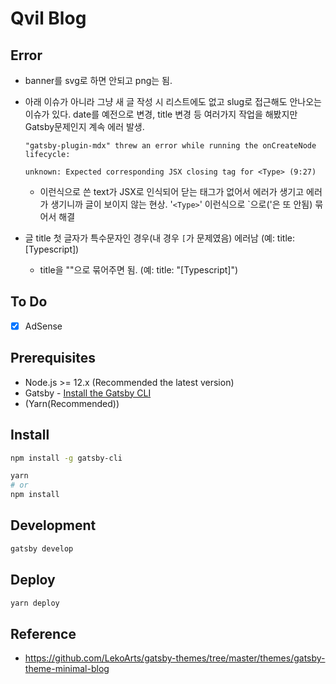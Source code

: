# Qvil Blog

## Error

- banner를 svg로 하면 안되고 png는 됨.
- 아래 이슈가 아니라 그냥 새 글 작성 시 리스트에도 없고 slug로 접근해도 안나오는 이슈가 있다. date를 예전으로 변경, title 변경 등 여러가지 작업을 해봤지만 Gatsby문제인지 계속 에러 발생.

  ```
  "gatsby-plugin-mdx" threw an error while running the onCreateNode lifecycle:

  unknown: Expected corresponding JSX closing tag for <Type> (9:27)
  ```

  - <Type> 이런식으로 쓴 text가 JSX로 인식되어 닫는 태그가 없어서 에러가 생기고 에러가 생기니까 글이 보이지 않는 현상. '`<Type>`' 이런식으로 `으로('은 또 안됨) 묶어서 해결

- 글 title 첫 글자가 특수문자인 경우(내 경우 `[`가 문제였음) 에러남 (예: title: [Typescript])
  - title을 ""으로 묶어주면 됨. (예: title: "[Typescript]")

## To Do

- [x] AdSense

## Prerequisites

- Node.js >= 12.x (Recommended the latest version)
- Gatsby - [Install the Gatsby CLI
  ](https://www.gatsbyjs.com/docs/quick-start/#install-the-gatsby-cli)
- (Yarn(Recommended))

## Install

```sh
npm install -g gatsby-cli

yarn
# or
npm install
```

## Development

```sh
gatsby develop
```

## Deploy

```sh
yarn deploy
```

## Reference

- https://github.com/LekoArts/gatsby-themes/tree/master/themes/gatsby-theme-minimal-blog
